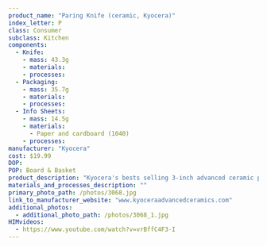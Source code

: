 ```yaml
---
product_name: "Paring Knife (ceramic, Kyocera)"
index_letter: P
class: Consumer
subclass: Kitchen
components:
  - Knife:
    - mass: 43.3g
    - materials:
    - processes:
  - Packaging:
    - mass: 35.7g
    - materials:
    - processes:
  - Info Sheets:
    - mass: 14.5g
    - materials:
      - Paper and cardboard (1040)
    - processes:
manufacturer: "Kyocera"
cost: $19.99
DOP: 
POP: Board & Basket
product_description: "Kyocera's bests selling 3-inch advanced ceramic paring knife is just the right size for detailed tasks like trimming, peeling, mincing and creating garnishes. Perfect for the home cook, this knife will be used daily, quickly becoming a favorite in the kitchen. Ideal for fruits, vegetables and boneless meats. Packaged in an acetate box, a great tool for any chef."
materials_and_processes_description: ""
primary_photo_path: /photos/3068.jpg
link_to_manufacturer_website: "www.kyoceraadvancedceramics.com"
additional_photos:
  - additional_photo_path: /photos/3068_1.jpg
HIMvideos:
  - https://www.youtube.com/watch?v=vrBffC4F3-I
---
```

